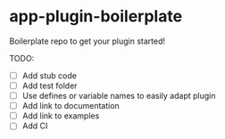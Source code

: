 # app-plugin-boilerplate

Boilerplate repo to get your plugin started!

TODO:
- [ ] Add stub code
- [ ] Add test folder
- [ ] Use defines or variable names to easily adapt plugin
- [ ] Add link to documentation
- [ ] Add link to examples
- [ ] Add CI
